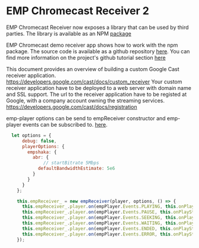 # EMP Chromecast Receiver 2

EMP Chromecast Receiver now exposes a library that can be used by third parties. The library is available as an NPM [package](https://www.npmjs.com/package/emp-chromecast-receiver-2)

EMP Chromecast demo receiver app shows how to work with the npm package. 
The source code is available as a github repository [here](https://github.com/EricssonBroadcastServices/chromecast-demo-receiver). 
You can find more information on the project's github tutorial section [here](https://github.com/EricssonBroadcastServices/chromecast-demo-receiver#tutorial)

This document provides an overview of building a custom Google Cast receiver application.
https://developers.google.com/cast/docs/custom_receiver
Your custom receiver application have to be deployed to a web server with domain name and SSL support.
The url to the receiver application have to be registed at Google, with a company account owning the streaming services.
https://developers.google.com/cast/docs/registration

emp-player options can be send to empReceiver constructor and emp-player events can be subscribed to.
[here](https://github.com/EricssonBroadcastServices/chromecast-demo-receiver/blob/master/app/js/emp-receiver-app.js).

```javascript
  let options = {
      debug: false,
      playerOptions: {
        empshaka: {
          abr: {
              // startBitrate 5Mbps 
            defaultBandwidthEstimate: 5e6
          }
        }
      }
    };

    this.empReceiver_ = new empReceiver(player, options, () => {
      this.empReceiver_.player.on(empPlayer.Events.PLAYING, this.onPlayStateChange_.bind(this));
      this.empReceiver_.player.on(empPlayer.Events.PAUSE, this.onPlayStateChange_.bind(this));
      this.empReceiver_.player.on(empPlayer.Events.SEEKING, this.onPlayStateChange_.bind(this));
      this.empReceiver_.player.on(empPlayer.Events.WAITING, this.onPlayStateChange_.bind(this));
      this.empReceiver_.player.on(empPlayer.Events.ENDED, this.onPlayStateChange_.bind(this));
      this.empReceiver_.player.on(empPlayer.Events.ERROR, this.onPlayStateChange_.bind(this));
    });
```